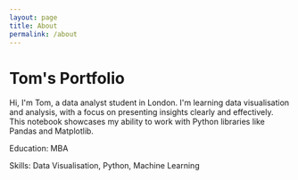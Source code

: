 ```yaml
---
layout: page
title: About
permalink: /about
---
```


# Tom's Portfolio

Hi, I'm Tom, a data analyst student in London. I'm learning data visualisation and analysis, with a focus on presenting insights clearly and effectively. This notebook showcases my ability to work with Python libraries like Pandas and Matplotlib.

Education: MBA 

Skills: Data Visualisation, Python, Machine Learning

